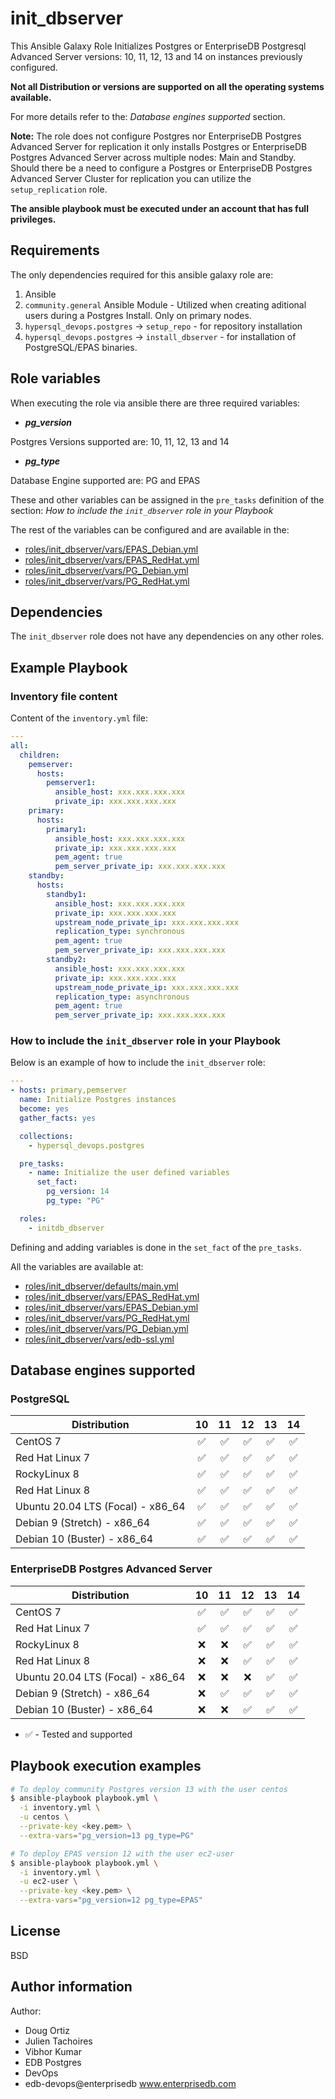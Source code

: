 # init_dbserver

This Ansible Galaxy Role Initializes Postgres or EnterpriseDB Postgresql
Advanced Server versions: 10, 11, 12, 13 and 14 on instances previously configured.

**Not all Distribution or versions are supported on all the operating systems
available.**

For more details refer to the: _Database engines supported_ section.

**Note:**
The role does not configure Postgres nor EnterpriseDB Postgres Advanced Server
for replication it only installs Postgres or EnterpriseDB Postgres Advanced
Server across multiple nodes: Main and Standby.
Should there be a need to configure a Postgres or EnterpriseDB Postgres
Advanced Server Cluster for replication you can utilize the `setup_replication`
role.

**The ansible playbook must be executed under an account that has full
privileges.**

## Requirements

The only dependencies required for this ansible galaxy role are:

1. Ansible
2. `community.general` Ansible Module - Utilized when creating aditional
   users during a Postgres Install. Only on primary nodes.
3. `hypersql_devops.postgres` -> `setup_repo` - for repository installation
4. `hypersql_devops.postgres` -> `install_dbserver` - for installation of
   PostgreSQL/EPAS binaries.

## Role variables

When executing the role via ansible there are three required variables:

- **_pg_version_**

Postgres Versions supported are: 10, 11, 12, 13 and 14

- **_pg_type_**

Database Engine supported are: PG and EPAS

These and other variables can be assigned in the `pre_tasks` definition of the
section: _How to include the `init_dbserver` role in your Playbook_

The rest of the variables can be configured and are available in the:

- [roles/init_dbserver/vars/EPAS_Debian.yml](./vars/EPAS_Debian.yml)
- [roles/init_dbserver/vars/EPAS_RedHat.yml](./vars/EPAS_RedHat.yml)
- [roles/init_dbserver/vars/PG_Debian.yml](./vars/PG_Debian.yml)
- [roles/init_dbserver/vars/PG_RedHat.yml](./vars/PG_RedHat.yml)

## Dependencies

The `init_dbserver` role does not have any dependencies on any other roles.

## Example Playbook

### Inventory file content

Content of the `inventory.yml` file:

```yaml
---
all:
  children:
    pemserver:
      hosts:
        pemserver1:
          ansible_host: xxx.xxx.xxx.xxx
          private_ip: xxx.xxx.xxx.xxx
    primary:
      hosts:
        primary1:
          ansible_host: xxx.xxx.xxx.xxx
          private_ip: xxx.xxx.xxx.xxx
          pem_agent: true
          pem_server_private_ip: xxx.xxx.xxx.xxx
    standby:
      hosts:
        standby1:
          ansible_host: xxx.xxx.xxx.xxx
          private_ip: xxx.xxx.xxx.xxx
          upstream_node_private_ip: xxx.xxx.xxx.xxx
          replication_type: synchronous
          pem_agent: true
          pem_server_private_ip: xxx.xxx.xxx.xxx
        standby2:
          ansible_host: xxx.xxx.xxx.xxx
          private_ip: xxx.xxx.xxx.xxx
          upstream_node_private_ip: xxx.xxx.xxx.xxx
          replication_type: asynchronous
          pem_agent: true
          pem_server_private_ip: xxx.xxx.xxx.xxx
```

### How to include the `init_dbserver` role in your Playbook

Below is an example of how to include the `init_dbserver` role:

```yaml
---
- hosts: primary,pemserver
  name: Initialize Postgres instances
  become: yes
  gather_facts: yes

  collections:
    - hypersql_devops.postgres

  pre_tasks:
    - name: Initialize the user defined variables
      set_fact:
        pg_version: 14
        pg_type: "PG"

  roles:
    - initdb_dbserver
```

Defining and adding variables is done in the `set_fact` of the `pre_tasks`.

All the variables are available at:

- [roles/init_dbserver/defaults/main.yml](./defaults/main.yml)
- [roles/init_dbserver/vars/EPAS_RedHat.yml](./vars/EPAS_RedHat.yml)
- [roles/init_dbserver/vars/EPAS_Debian.yml](./vars/EPAS_Debian.yml)
- [roles/init_dbserver/vars/PG_RedHat.yml](./vars/PG_RedHat.yml)
- [roles/init_dbserver/vars/PG_Debian.yml](./vars/PG_Debian.yml)
- [roles/init_dbserver/vars/edb-ssl.yml](./vars/edb-ssl.yml)

## Database engines supported

### PostgreSQL

| Distribution                      |         10         |         11         |         12         |         13         |         14         |
| --------------------------------- | :----------------: | :----------------: | :----------------: | :----------------: | :----------------: |
| CentOS 7                          | :white_check_mark: | :white_check_mark: | :white_check_mark: | :white_check_mark: | :white_check_mark: |
| Red Hat Linux 7                   | :white_check_mark: | :white_check_mark: | :white_check_mark: | :white_check_mark: | :white_check_mark: |
| RockyLinux 8                      | :white_check_mark: | :white_check_mark: | :white_check_mark: | :white_check_mark: | :white_check_mark: |
| Red Hat Linux 8                   | :white_check_mark: | :white_check_mark: | :white_check_mark: | :white_check_mark: | :white_check_mark: |
| Ubuntu 20.04 LTS (Focal) - x86_64 | :white_check_mark: | :white_check_mark: | :white_check_mark: | :white_check_mark: | :white_check_mark: |
| Debian 9 (Stretch) - x86_64       | :white_check_mark: | :white_check_mark: | :white_check_mark: | :white_check_mark: | :white_check_mark: |
| Debian 10 (Buster) - x86_64       | :white_check_mark: | :white_check_mark: | :white_check_mark: | :white_check_mark: | :white_check_mark: |

### EnterpriseDB Postgres Advanced Server

| Distribution                      |         10         |         11         |         12         |         13         |         14         |
| --------------------------------- | :----------------: | :----------------: | :----------------: | :----------------: | :----------------: |
| CentOS 7                          | :white_check_mark: | :white_check_mark: | :white_check_mark: | :white_check_mark: | :white_check_mark: |
| Red Hat Linux 7                   | :white_check_mark: | :white_check_mark: | :white_check_mark: | :white_check_mark: | :white_check_mark: |
| RockyLinux 8                      |        :x:         |        :x:         | :white_check_mark: | :white_check_mark: | :white_check_mark: |
| Red Hat Linux 8                   |        :x:         |        :x:         | :white_check_mark: | :white_check_mark: | :white_check_mark: |
| Ubuntu 20.04 LTS (Focal) - x86_64 |        :x:         |        :x:         |        :x:         | :white_check_mark: | :white_check_mark: |
| Debian 9 (Stretch) - x86_64       |        :x:         | :white_check_mark: | :white_check_mark: | :white_check_mark: | :white_check_mark: |
| Debian 10 (Buster) - x86_64       |        :x:         |        :x:         | :white_check_mark: | :white_check_mark: | :white_check_mark: |

- :white_check_mark: - Tested and supported

## Playbook execution examples

```bash
# To deploy community Postgres version 13 with the user centos
$ ansible-playbook playbook.yml \
  -i inventory.yml \
  -u centos \
  --private-key <key.pem> \
  --extra-vars="pg_version=13 pg_type=PG"
```

```bash
# To deploy EPAS version 12 with the user ec2-user
$ ansible-playbook playbook.yml \
  -i inventory.yml \
  -u ec2-user \
  --private-key <key.pem> \
  --extra-vars="pg_version=12 pg_type=EPAS"
```

## License

BSD

## Author information

Author:

- Doug Ortiz
- Julien Tachoires
- Vibhor Kumar
- EDB Postgres
- DevOps
- edb-devops@enterprisedb www.enterprisedb.com
